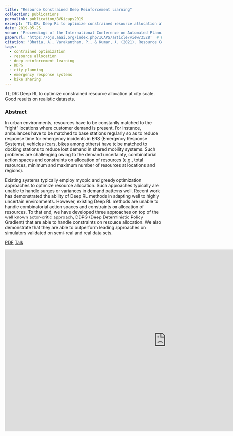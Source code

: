 ```yaml
---
title: "Resource Constrained Deep Reinforcement Learning"
collection: publications
permalink: publication/BVKicaps2019
excerpt: 'TL;DR: Deep RL to optimize constrained resource allocation at city scale. Good results on realistic datasets.'
date: 2019-05-25
venue: 'Proceedings of the International Conference on Automated Planning and Scheduling'
paperurl: 'https://ojs.aaai.org/index.php/ICAPS/article/view/3528'  # Not necessarily a PDF. Can be an arxiv link or aaai link.
citation: 'Bhatia, A., Varakantham, P., & Kumar, A. (2021). Resource Constrained Deep Reinforcement Learning. In <i>Proceedings of the International Conference on Automated Planning and Scheduling, 29</i>(1), 610-620.'
tags:
  - contrained optimization
  - resource allocation
  - deep reinforcement learning
  - DDPG
  - city planning
  - emergency response systems
  - bike sharing
---
```


<!-- Everything written here will come on the paper's own webpage. All the above data except the excerpt will also appear automatically. -->

TL;DR: Deep RL to optimize constrained resource allocation at city scale. Good results on realistic datasets.

### Abstract
In urban environments, resources have to be constantly matched to the “right” locations where customer demand is present. For instance, ambulances have to be matched to base stations regularly so as to reduce response time for emergency incidents in ERS (Emergency Response Systems); vehicles (cars, bikes among others) have to be matched to docking stations to reduce lost demand in shared mobility systems. Such problems are challenging owing to the demand uncertainty, combinatorial action spaces and constraints on allocation of resources (e.g., total resources, minimum and maximum number of resources at locations and regions).

Existing systems typically employ myopic and greedy optimization approaches to optimize resource allocation. Such approaches typically are unable to handle surges or variances in demand patterns well. Recent work has demonstrated the ability of Deep RL methods in adapting well to highly uncertain environments. However, existing Deep RL methods are unable to handle combinatorial action spaces and constraints on allocation of resources. To that end, we have developed three approaches on top of the well known actor-critic approach, DDPG (Deep Deterministic Policy Gradient) that are able to handle constraints on resource allocation. We also demonstrate that they are able to outperform leading approaches on simulators validated on semi-real and real data sets.

<!-- Should be a pdf link: -->
[PDF](https://bhatiaabhinav.github.io/files/BVKicaps2019.pdf)
[Talk](https://www.youtube.com/embed/qGLRxfKD40s?start=2529&end=3816)

<iframe width="1034" height="582" src="https://www.youtube.com/embed/qGLRxfKD40s?start=2529&end=3816" title="YouTube video player" frameborder="0" allow="accelerometer; autoplay; clipboard-write; encrypted-media; gyroscope; picture-in-picture" allowfullscreen></iframe>